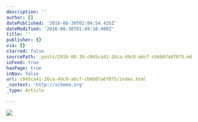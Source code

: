 ```yaml
---
description: ''
author: []
datePublished: '2016-08-30T02:04:54.425Z'
dateModified: '2016-08-30T01:49:10.480Z'
title: ''
publisher: {}
via: {}
starred: false
sourcePath: _posts/2016-08-30-c045ca41-26ca-49c9-a6cf-cb6b07a6f075.md
inFeed: true
hasPage: true
inNav: false
url: c045ca41-26ca-49c9-a6cf-cb6b07a6f075/index.html
_context: 'http://schema.org'
_type: Article

---
```

![](https://the-grid-user-content.s3-us-west-2.amazonaws.com/19a169c5-1eb7-4b86-9a65-70a7c01030ac.jpg)